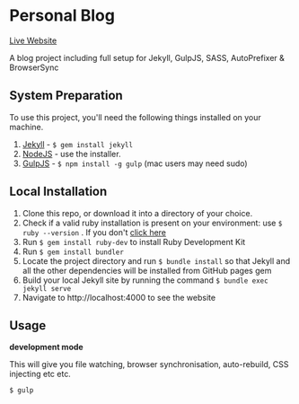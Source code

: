 Personal Blog
=============

[Live Website](http://enricocammarota.github.io)


A blog project including full setup for Jekyll, GulpJS, SASS, AutoPrefixer &amp; BrowserSync


## System Preparation

To use this project, you'll need the following things installed on your machine.

1. [Jekyll](http://jekyllrb.com/) - `$ gem install jekyll`
2. [NodeJS](http://nodejs.org) - use the installer.
3. [GulpJS](https://github.com/gulpjs/gulp) - `$ npm install -g gulp` (mac users may need sudo)

## Local Installation

1. Clone this repo, or download it into a directory of your choice.
2. Check if a valid ruby installation is present on your environment: use `$ ruby --version` . If you don't [click here](https://www.ruby-lang.org/en/downloads/)
3. Run `$ gem install ruby-dev` to install Ruby Development Kit
4. Run `$ gem install bundler`
5. Locate the project directory and run `$ bundle install` so that Jekyll and all the other dependencies will be installed from GitHub pages gem
6. Build your local Jekyll site by running the command `$ bundle exec jekyll serve`
7. Navigate to http://localhost:4000 to see the website

## Usage

**development mode**

This will give you file watching, browser synchronisation, auto-rebuild, CSS injecting etc etc.

```shell
$ gulp
```
